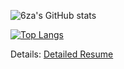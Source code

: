 
![6za's GitHub stats](https://github-readme-stats.vercel.app/api?username=6za&show_icons=true&theme=tokyonight)

[![Top Langs](https://github-readme-stats.vercel.app/api/top-langs/?username=6za&langs_count=8&theme=tokyonight)](https://github.com/6za/github-readme-stats)


Details: [Detailed Resume](https://kaxios.github.io/)

